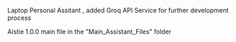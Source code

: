 Laptop Personal Assitant , added Groq API Service for further development process 

Aistie 1.0.0 main file in the "Main_Assistant_Files" folder
